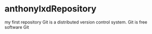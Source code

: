 # anthonylxdRepository
my first repository
Git is a distributed version control system.
Git is free software
Git
